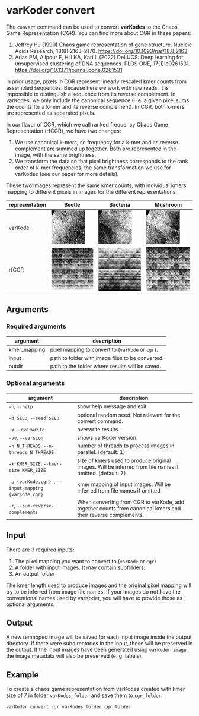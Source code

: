 # varKoder convert

The `convert` command can be used to convert **varKodes** to the Chaos Game Representation (CGR). You can find more about CGR in these papers:

1. Jeffrey HJ (1990) Chaos game representation of gene structure. Nucleic Acids Research, 18(8):2163–2170. https://doi.org/10.1093/nar/18.8.2163
2. Arias PM, Alipour F, Hill KA, Kari L (2022) DeLUCS: Deep learning for unsupervised clustering of DNA sequences. PLOS ONE, 17(1):e0261531. https://doi.org/10.1371/journal.pone.0261531

in prior usage, pixels in CGR represent linearly rescaled kmer counts from assembled sequences. Because here we work with raw reads, it is impossible to distinguish a sequence from its reverse complement. In varKodes, we only include the canonical sequence (i. e. a given pixel sums the counts for a k-mer and its reverse complement). In CGR, both k-mers are represented as separated pixels. 

In our flavor of CGR, which we call ranked frequency Chaos Game Representation (rfCGR), we have two changes:
1. We use canonical k-mers, so frequency for a k-mer and its reverse complement are summed up together. Both are represented in the image, with the same brightness.
2. We transform the data so that pixel brightness corresponds to the rank order of k-mer frequencies, the same transformation we use for varKodes (see our paper for more details). 

These two images represent the same kmer counts, with individual kmers mapping to different pixels in images for the different representations:

| representation | Beetle | Bacteria | Mushroom |
| ----- | ----- |  ----- | ----- |
| varKode | ![Beetle varKode](Animalia_Cerambycidae_SRR15249224@00010000K+varKode+k7.png) | ![Bacteria varKode](Bacteria_Mycoplasma_SRR2101396@00200000K+varKode+k7.png) |  ![Mushroom varKode](Fungi_Amanitaceae_SRR15292413@00010000K+varKode+k7.png)  |  
| rfCGR | ![Beetle CGR](Animalia_Cerambycidae_SRR15249224@00010000K+cgr+k7.png) | ![Bacteria CGR](Bacteria_Mycoplasma_SRR2101396@00200000K+cgr+k7.png) |  ![Mushroom CGR](Fungi_Amanitaceae_SRR15292413@00010000K+cgr+k7.png)  | 



## Arguments

### Required arguments
| argument | description |
| --- | --- |
|  kmer_mapping  |         pixel mapping to convert to (`varKode` or `cgr`). |
|  input  |                path to folder with image files to be converted. |
|  outdir  |               path to the folder where results will be saved. | 
### Optional arguments
| argument | description |
| --- | --- |
| `-h`, `--help` | show help message and exit. |
| `-d SEED`, `--seed SEED` |  optional random seed. Not relevant for the convert command. |
| `-x` `--overwrite` | overwrite results. | 
| `-vv`, `--version` |  shows varKoder version. |
| `-n N_THREADS`, `--n-threads N_THREADS` | number of threads to process images in parallel. (default: 1) |
| `-k KMER_SIZE`, `--kmer-size KMER_SIZE` | size of kmers used to produce original images. Will be inferred from file names if omitted. (default: 7) |
| `-p {varKode,cgr} `, `--input-mapping {varKode,cgr}` | kmer mapping of input images. Will be inferred from file names if omitted. |
| `-r`, `--sum-reverse-complements` | When converting from CGR to varKode, add together counts from canonical kmers and their reverse complements. |

## Input

There are 3 required inputs:
1. The pixel mapping you want to convert to (`varKode` or `cgr`)
2. A folder with input images. It may contain subfolders.
3. An output folder

The kmer length used to produce images and the original pixel mapping will try to be inferred from image file names. If your images do not have the conventional names used by varKoder, you will have to provide those as optional arguments.


## Output

A new remapped image will be saved for each input image inside the output directory. If there were subdirectories in the input, these will be preserved in the output. If the input images have been generated using `varKoder image`, the image metadata will also be preserved (e. g. labels).

## Example

To create a chaos game representation from varKodes created with kmer size of 7 in folder `varKodes_folder` and save them to `cgr_folder`:

```bash
varKoder convert cgr varKodes_folder cgr_folder
```


